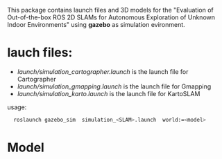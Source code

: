 This package contains launch files and 3D models for the "Evaluation of Out-of-the-box ROS 2D SLAMs for Autonomous Exploration of Unknown Indoor Environments" using **gazebo** as simulation evironment.

# lauch files:
 - *launch/simulation_cartographer.launch* is the launch file for Cartographer
 - *launch/simulation_gmapping.launch* is the launch file for Gmapping
 - *launch/simulation_karto.launch* is the launch file for KartoSLAM
 
 usage:
  ```sh
    roslaunch gazebo_sim  simulation_<SLAM>.launch  world:=<model>
  ```
  
 # Model
 
